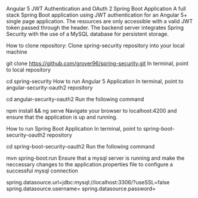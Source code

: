 Angular 5 JWT Authentication and OAuth 2 Spring Boot Application
A full stack Spring Boot application using JWT authentication for an Angular 5+ single page application. The resources are only accessible with a valid JWT token passed through the header. The backend server integrates Spring Security with the use of a MySQL database for persistent storage.

How to clone repository:
Clone spring-security repository into your local machine

 git clone https://github.com/grover96/spring-security.git
In terminal, point to local repository

 cd spring-security
How to run Angular 5 Application
In terminal, point to angular-security-oauth2 repository

 cd angular-security-oauth2
Run the following command

npm install && ng serve
Navigate your browser to localhost:4200 and ensure that the application is up and running.

How to run Spring Boot Application
In terminal, point to spring-boot-security-oauth2 repository

 cd spring-boot-security-oauth2
Run the following command

mvn spring-boot:run
Ensure that a mysql server is running and make the neccessary changes to the application.properties file to configure a successful mysql connection

spring.datasource.url=jdbc:mysql://localhost:3306/<your-table-name>?useSSL=false
spring.datasource.username=<your-username>
spring.datasource.password=<your-password>
